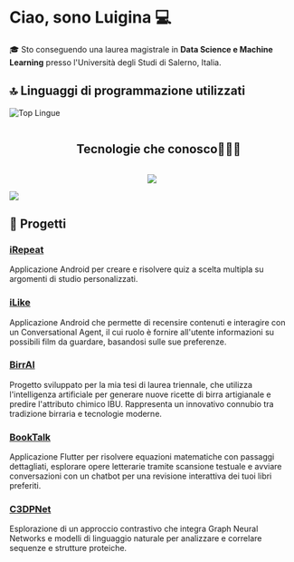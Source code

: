 <!-- ## Hi there👋 I'm Luigina💻
I am a student at the University of Salerno, Italy. In this repository, you'll find two of my current projects:

* <b>iRepeat</b>: an Android application for creating and solving multiple choice quizzes on custom study topics.
* <b>iLike</b>: an Android application that allows you to review content and interact with a Conversational Agent, whose role is to provide the user with information about possible films to watch, based on his preferences.

Through them, I aim to apply my academic knowledge and gain hands-on experience with programming languages, development tools, operating systems and servers.

<b> Thank you for taking the time to explore my GitHub profile. </b> -->

# Ciao, sono Luigina 💻

🎓 Sto conseguendo una laurea magistrale in **Data Science e Machine Learning** presso l'Università degli Studi di Salerno, Italia.

<!--
## 📊 Statistiche GitHub

![Statistiche GitHub](https://github-readme-stats.vercel.app/api?username=Luigina2001&show_icons=true&theme=radical)

## 🏆 Trofei

![Trofei GitHub](https://github-profile-trophy.vercel.app/?username=Luigina2001&theme=juicyfresh)

-->

## 🔝 Linguaggi di programmazione utilizzati

![Top Lingue](https://github-readme-stats.vercel.app/api/top-langs/?username=Luigina2001&layout=compact&theme=radical&langs_count=6)

<div id="user-content-toc">
  <ul align="center">
    <summary><h2 style="display: inline-block">Tecnologie che conosco👨🏻‍💻</h2></summary>
  </ul>
</div>
<!--tech stack icons-->
<p align="center">
  <a href="https://skillicons.dev">
    <img src="https://skillicons.dev/icons?i=git,cpp,css,discord,github,html,java,js,linux,mongodb,mysql,nodejs,py,vscode,sqlite,windows,flask,dart,pycharm,eclipse" />
  </a>
</p>

<!--horizontal divider(gradiant)-->
<img src="https://user-images.githubusercontent.com/73097560/115834477-dbab4500-a447-11eb-908a-139a6edaec5c.gif">

## 📁 Progetti

### [iRepeat](https://github.com/Luigina2001/iRepeat)
Applicazione Android per creare e risolvere quiz a scelta multipla su argomenti di studio personalizzati.

### [iLike](https://github.com/Luigina2001/iLike)
Applicazione Android che permette di recensire contenuti e interagire con un Conversational Agent, il cui ruolo è fornire all'utente informazioni su possibili film da guardare, basandosi sulle sue preferenze.

### [BirrAI](https://github.com/Luigina2001/BirrAI)
Progetto sviluppato per la mia tesi di laurea triennale, che utilizza l'intelligenza artificiale per generare nuove ricette di birra artigianale e predire l'attributo chimico IBU. Rappresenta un innovativo connubio tra tradizione birraria e tecnologie moderne.

### [BookTalk](https://github.com/Luigina2001/BookTalk)
Applicazione Flutter per risolvere equazioni matematiche con passaggi dettagliati, esplorare opere letterarie tramite scansione testuale e avviare conversazioni con un chatbot per una revisione interattiva dei tuoi libri preferiti.

### [C3DPNet](https://github.com/Luigina2001/C3DPNet)
Esplorazione di un approccio contrastivo che integra Graph Neural Networks e modelli di linguaggio naturale per analizzare e correlare sequenze e strutture proteiche.



<!--In questo repository troverai cinque dei miei progetti attuali:

* <b>iRepeat</b>: un'applicazione Android per creare e risolvere quiz a scelta multipla su argomenti di studio personalizzati;
* <b>iLike</b>: un'applicazione Android che permette di recensire contenuti e interagire con un Conversational Agent, il cui ruolo è fornire all'utente informazioni su possibili film da guardare, basandosi sulle sue preferenze.
* <b>BirrAI</b>: progetto, sviluppato per la mia tesi di laurea triennale, che utilizza l'intelligenza artificiale per generare nuove ricette di birra artigianale e predire l'attributo chimico IBU, rappresentando un innovativo connubio tra tradizione birraria e tecnologie moderne.
* <b>BookTalk</b>: un'applicazione Flutter per risolvere equazioni matematiche con passaggi dettagliati, esplorare opere letterarie tramite scansione testuale e avviare conversazioni con un chatbot per una revisione interattiva dei tuoi libri preferiti.
* <b>C3DPNet</b>: esplorazione di un approccio contrastivo che integra Graph Neural Networks e modelli di linguaggio naturale per analizzare e correlare sequenze e strutture proteiche.


Attraverso questi progetti, intendo applicare le mie conoscenze accademiche e acquisire esperienza pratica con linguaggi di programmazione, strumenti di sviluppo, sistemi operativi e server.

<b>Grazie per aver dedicato del tempo a esplorare il mio profilo GitHub.</b>



**Luigina2001/Luigina2001** is a ✨ _special_ ✨ repository because its `README.md` (this file) appears on your GitHub profile.

Here are some ideas to get you started:

- 🔭 I’m currently working on ...
- 🌱 I’m currently learning ...
- 👯 I’m looking to collaborate on ...
- 🤔 I’m looking for help with ...
- 💬 Ask me about ...
- 📫 How to reach me: ...
- 😄 Pronouns: ...
- ⚡ Fun fact: ...
-->
